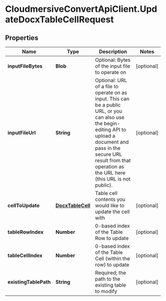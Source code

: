 # CloudmersiveConvertApiClient.UpdateDocxTableCellRequest

## Properties
Name | Type | Description | Notes
------------ | ------------- | ------------- | -------------
**inputFileBytes** | **Blob** | Optional: Bytes of the input file to operate on | [optional] 
**inputFileUrl** | **String** | Optional: URL of a file to operate on as input.  This can be a public URL, or you can also use the begin-editing API to upload a document and pass in the secure URL result from that operation as the URL here (this URL is not public). | [optional] 
**cellToUpdate** | [**DocxTableCell**](DocxTableCell.md) | Table cell contents you would like to update the cell with | [optional] 
**tableRowIndex** | **Number** | 0-based index of the Table Row to update | [optional] 
**tableCellIndex** | **Number** | 0-based index of the Table Cell (within the row) to update | [optional] 
**existingTablePath** | **String** | Required; the path to the existing table to modify | [optional] 


